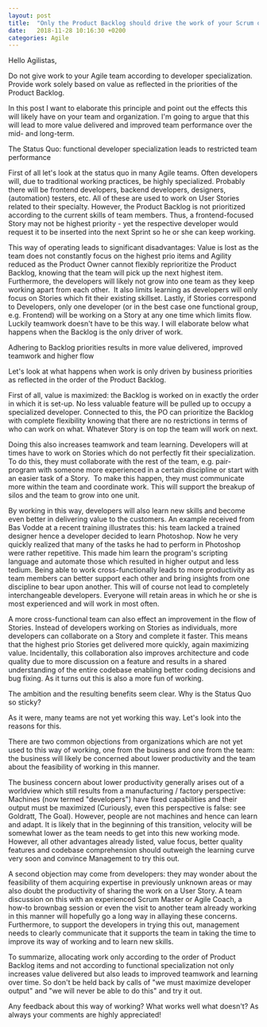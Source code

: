 ```yaml
---
layout: post
title:  "Only the Product Backlog should drive the work of your Scrum or Kanban team"
date:   2018-11-28 10:16:30 +0200
categories: Agile
---
```


Hello Agilistas,

Do not give work to your Agile team according to developer specialization. Provide work solely based on value as reflected in the priorities of the Product Backlog.

In this post I want to elaborate this principle and point out the effects this will likely have on your team and organization. I'm going to argue that this will lead to more value delivered and improved team performance over the mid- and long-term.

The Status Quo: functional developer specialization leads to restricted team performance

First of all let's look at the status quo in many Agile teams. Often developers will, due to traditional working practices, be highly specialized. Probably there will be frontend developers, backend developers, designers, (automation) testers, etc. All of these are used to work on User Stories related to their specialty. However, the Product Backlog is not prioritized according to the current skills of team members. Thus, a frontend-focused Story may not be highest priority - yet the respective developer would request it to be inserted into the next Sprint so he or she can keep working.

This way of operating leads to significant disadvantages: Value is lost as the team does not constantly focus on the highest prio items and Agility reduced as the Product Owner cannot flexibly reprioritize the Product Backlog, knowing that the team will pick up the next highest item. Furthermore, the developers will likely not grow into one team as they keep working apart from each other.  It also limits learning as developers will only focus on Stories which fit their existing skillset. Lastly, if Stories correspond to Developers, only one developer (or in the best case one functional group, e.g. Frontend) will be working on a Story at any one time which limits flow. Luckily teamwork doesn't have to be this way. I will elaborate below what happens when the Backlog is the only driver of work.

Adhering to Backlog priorities results in more value delivered, improved teamwork and higher flow

Let's look at what happens when work is only driven by business priorities as reflected in the order of the Product Backlog.

First of all, value is maximized: the Backlog is worked on in exactly the order in which it is set-up. No less valuable feature will be pulled up to occupy a specialized developer. Connected to this, the PO can prioritize the Backlog with complete flexibility knowing that there are no restrictions in terms of who can work on what. Whatever Story is on top the team will work on next.

Doing this also increases teamwork and team learning. Developers will at times have to work on Stories which do not perfectly fit their specialization. To do this, they must collaborate with the rest of the team, e.g. pair-program with someone more experienced in a certain discipline or start with an easier task of a Story.  To make this happen, they must communicate more within the team and coordinate work. This will support the breakup of silos and the team to grow into one unit.

By working in this way, developers will also learn new skills and become even better in delivering value to the customers. An example received from Bas Vodde at a recent training illustrates this: his team lacked a trained designer hence a developer decided to learn Photoshop. Now he very quickly realized that many of the tasks he had to perform in Photoshop were rather repetitive. This made him learn the program's scripting language and automate those which resulted in higher output and less tedium. Being able to work cross-functionally leads to more productivity as team members can better support each other and bring insights from one discipline to bear upon another. This will of course not lead to completely interchangeable developers. Everyone will retain areas in which he or she is most experienced and will work in most often.

A more cross-functional team can also effect an improvement in the flow of Stories. Instead of developers working on Stories as individuals, more developers can collaborate on a Story and complete it faster. This means that the highest prio Stories get delivered more quickly, again maximizing value. Incidentally, this collaboration also improves architecture and code quality due to more discussion on a feature and results in a shared understanding of the entire codebase enabling better coding decisions and bug fixing. As it turns out this is also a more fun of working.

The ambition and the resulting benefits seem clear. Why is the Status Quo so sticky?

As it were, many teams are not yet working this way. Let's look into the reasons for this.

There are two common objections from organizations which are not yet used to this way of working, one from the business and one from the team: the business will likely be concerned about lower productivity and the team about the feasibility of working in this manner.

The business concern about lower productivity generally arises out of a worldview which still results from a manufacturing / factory perspective: Machines (now termed "developers") have fixed capabilities and their output must be maximized (Curiously, even this perspective is false: see Goldratt, The Goal). However, people are not machines and hence can learn and adapt. It is likely that in the beginning of this transition, velocity will be somewhat lower as the team needs to get into this new working mode. However, all other advantages already listed, value focus, better quality features and codebase comprehension should outweigh the learning curve very soon and convince Management to try this out.

A second objection may come from developers: they may wonder about the feasibility of them acquiring expertise in previously unknown areas or may also doubt the productivity of sharing the work on a User Story. A team discussion on this with an experienced Scrum Master or Agile Coach, a how-to brownbag session or even the visit to another team already working in this manner will hopefully go a long way in allaying these concerns. Furthermore, to support the developers in trying this out, management needs to clearly communicate that it supports the team in taking the time to improve its way of working and to learn new skills.

To summarize, allocating work only according to the order of Product Backlog items and not according to functional specialization not only increases value delivered but also leads to improved teamwork and learning over time. So don't be held back by calls of "we must maximize developer output" and "we will never be able to do this" and try it out.

Any feedback about this way of working? What works well what doesn't? As always your comments are highly appreciated!
